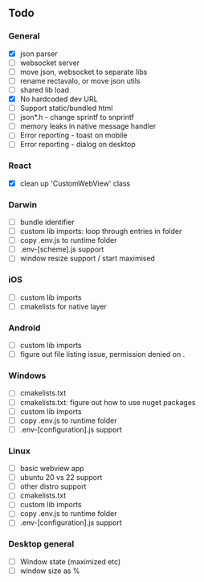 ## Todo

### General
 - [x] json parser
 - [ ] websocket server
 - [ ] move json, websocket to separate libs
 - [ ] rename rectavalo, or move json utils
 - [ ] shared lib load
 - [x] No hardcoded dev URL
 - [ ] Support static/bundled html
 - [ ] json*.h - change sprintf to snprintf
 - [ ] memory leaks in native message handler
 - [ ] Error reporting - toast on mobile
 - [ ] Error reporting - dialog on desktop

### React
 - [x] clean up 'CustomWebView' class

### Darwin
 - [ ] bundle identifier
 - [ ] custom lib imports: loop through entries in folder
 - [ ] copy .env.js to runtime folder
 - [ ] .env-[scheme].js support
 - [ ] window resize support / start maximised

### iOS
 - [ ] custom lib imports
 - [ ] cmakelists for native layer

### Android
 - [ ] custom lib imports
 - [ ] figure out file listing issue, permission denied on .

### Windows
 - [ ] cmakelists.txt
 - [ ] cmakelists.txt: figure out how to use nuget packages
 - [ ] custom lib imports
 - [ ] copy .env.js to runtime folder
 - [ ] .env-[configuration].js support

### Linux
 - [ ] basic webview app
 - [ ] ubuntu 20 vs 22 support
 - [ ] other distro support
 - [ ] cmakelists.txt
 - [ ] custom lib imports
 - [ ] copy .env.js to runtime folder
 - [ ] .env-[configuration].js support

### Desktop general
- [ ] Window state (maximized etc)
- [ ] window size as %
